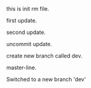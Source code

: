 this is init rm file.

first update.

second update.

uncommit update.

create new branch called dev.

master-line.

Switched to a new branch 'dev'